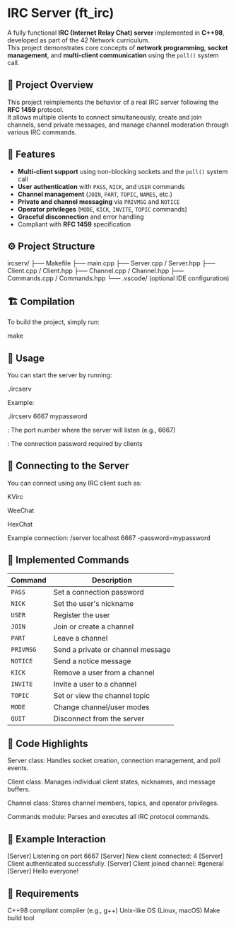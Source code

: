 # IRC Server (ft_irc)

A fully functional **IRC (Internet Relay Chat) server** implemented in **C++98**, developed as part of the 42 Network curriculum.  
This project demonstrates core concepts of **network programming**, **socket management**, and **multi-client communication** using the `poll()` system call.


## 📘 Project Overview

This project reimplements the behavior of a real IRC server following the **RFC 1459** protocol.  
It allows multiple clients to connect simultaneously, create and join channels, send private messages, and manage channel moderation through various IRC commands.


## 🧩 Features

- **Multi-client support** using non-blocking sockets and the `poll()` system call  
- **User authentication** with `PASS`, `NICK`, and `USER` commands  
- **Channel management** (`JOIN`, `PART`, `TOPIC`, `NAMES`, etc.)  
- **Private and channel messaging** via `PRIVMSG` and `NOTICE`  
- **Operator privileges** (`MODE`, `KICK`, `INVITE`, `TOPIC` commands)  
- **Graceful disconnection** and error handling  
- Compliant with **RFC 1459** specification  


## ⚙️ Project Structure

ircserv/
├── Makefile
├── main.cpp
├── Server.cpp / Server.hpp
├── Client.cpp / Client.hpp
├── Channel.cpp / Channel.hpp
├── Commands.cpp / Commands.hpp
└── .vscode/ (optional IDE configuration)


## 🏗️ Compilation

To build the project, simply run:

make


## 🚀 Usage

You can start the server by running:

./ircserv <port> <password>


Example:

./ircserv 6667 mypassword


<port>: The port number where the server will listen (e.g., 6667)

<password>: The connection password required by clients


## 💬 Connecting to the Server

You can connect using any IRC client such as:

KVirc

WeeChat

HexChat

Example connection:
/server localhost 6667 -password=mypassword


## 🧠 Implemented Commands

| Command   | Description                       |
| --------- | --------------------------------- |
| `PASS`    | Set a connection password         |
| `NICK`    | Set the user's nickname           |
| `USER`    | Register the user                 |
| `JOIN`    | Join or create a channel          |
| `PART`    | Leave a channel                   |
| `PRIVMSG` | Send a private or channel message |
| `NOTICE`  | Send a notice message             |
| `KICK`    | Remove a user from a channel      |
| `INVITE`  | Invite a user to a channel        |
| `TOPIC`   | Set or view the channel topic     |
| `MODE`    | Change channel/user modes         |
| `QUIT`    | Disconnect from the server        |


## 🧱 Code Highlights

Server class: Handles socket creation, connection management, and poll events.

Client class: Manages individual client states, nicknames, and message buffers.

Channel class: Stores channel members, topics, and operator privileges.

Commands module: Parses and executes all IRC protocol commands.

## 🧪 Example Interaction

[Server] Listening on port 6667
[Server] New client connected: 4
[Server] Client authenticated successfully.
[Server] Client joined channel: #general
[Server] <alperen> Hello everyone!


## 🧰 Requirements

C++98 compliant compiler (e.g., g++)
Unix-like OS (Linux, macOS)
Make build tool
